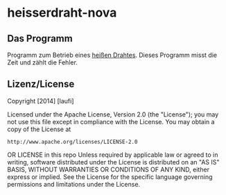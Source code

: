 heisserdraht-nova
=================

Das Programm
------------

Programm zum Betrieb eines [heißen Drahtes](http://de.wikipedia.org/wiki/Heißer_Draht_(Spiel)). Dieses Programm misst die Zeit und zählt die Fehler.

Lizenz/License
--------------

Copyright [2014] [laufi]

Licensed under the Apache License, Version 2.0 (the "License");
you may not use this file except in compliance with the License.
You may obtain a copy of the License at

    http://www.apache.org/licenses/LICENSE-2.0
OR
	LICENSE in this repo
Unless required by applicable law or agreed to in writing, software
distributed under the License is distributed on an "AS IS" BASIS,
WITHOUT WARRANTIES OR CONDITIONS OF ANY KIND, either express or implied.
See the License for the specific language governing permissions and
limitations under the License.